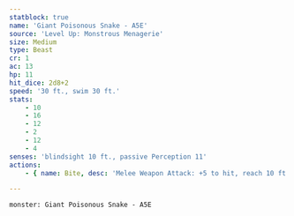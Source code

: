 ```yaml
---
statblock: true
name: 'Giant Poisonous Snake - A5E'
source: 'Level Up: Monstrous Menagerie'
size: Medium
type: Beast
cr: 1
ac: 13
hp: 11
hit_dice: 2d8+2
speed: '30 ft., swim 30 ft.'
stats:
    - 10
    - 16
    - 12
    - 2
    - 12
    - 4
senses: 'blindsight 10 ft., passive Perception 11'
actions:
    - { name: Bite, desc: 'Melee Weapon Attack: +5 to hit, reach 10 ft., one target. Hit: 1 piercing damage and the target makes a DC 11 Constitution saving throw, taking 7 (2d6) poison damage on a failure or half damage on a success.' }

---
```

```statblock
monster: Giant Poisonous Snake - A5E
```
